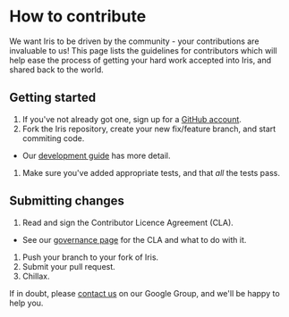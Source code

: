 How to contribute
=================

We want Iris to be driven by the community - your contributions are
invaluable to us! This page lists the guidelines for contributors which
will help ease the process of getting your hard work accepted into Iris,
and shared back to the world.

Getting started
---------------

1. If you've not already got one, sign up for a
   [GitHub account](https://github.com/signup/free).
1. Fork the Iris repository, create your new fix/feature branch, and
   start commiting code.
 - Our
   [development guide](http://scitools.org.uk/iris/docs/latest/developers_guide/gitwash/git_development.html)
   has more detail.
1. Make sure you've added appropriate tests, and that *all* the tests
   pass.


Submitting changes
------------------

1. Read and sign the Contributor Licence Agreement (CLA).
 - See our [governance page](http://scitools.org.uk/pages/governance.html)
   for the CLA and what to do with it.
1. Push your branch to your fork of Iris.
1. Submit your pull request.
1. Chillax.


If in doubt, please
[contact us](https://groups.google.com/forum/?fromgroups=#!forum/scitools-iris)
on our Google Group, and we'll be happy to help you.

